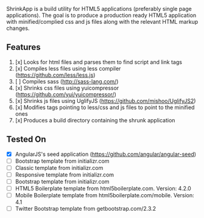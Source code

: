 ShrinkApp is a build utility for HTML5 applications (preferably single page applications). The goal is to produce a production ready HTML5 application with minified/complied css and js files along with the relevant HTML markup changes.

Features
---------

1. [x] Looks for html files and parses them to find script and link tags
2. [x] Compiles less files using less compiler (https://github.com/less/less.js)
3. [ ] Compiles sass (http://sass-lang.com/)
4. [x] Shrinks css files using yuicompressor (https://github.com/yui/yuicompressor/)
6. [x] Shrinks js files using UglifyJS (https://github.com/mishoo/UglifyJS2)
7. [x] Modifies tags pointing to less/css and js files to point to the minified ones
8. [x] Produces a build directory containing the shrunk application


Tested On
----------

- [x] AngularJS's seed application (https://github.com/angular/angular-seed)
- [ ] Bootstrap template from initializr.com
- [ ] Classic template from initializr.com
- [ ] Responsive template from initializr.com
- [ ] Bootstrap template from initializr.com
- [ ] HTML5 Boilerplate template from html5boilerplate.com. Version: 4.2.0
- [ ] Mobile Boilerplate template from html5boilerplate.com/mobile. Version: 4.1
- [ ] Twitter Bootstrap template from getbootstrap.com/2.3.2
